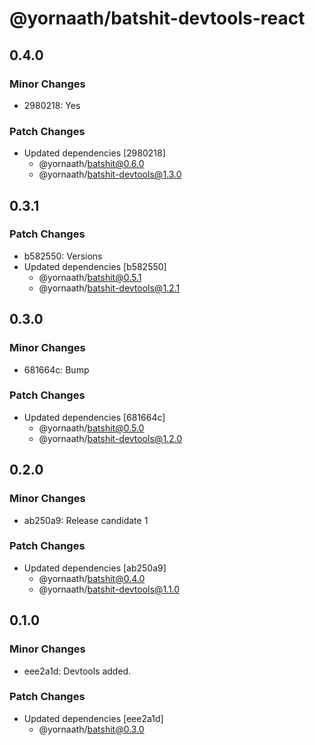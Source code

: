 # @yornaath/batshit-devtools-react

## 0.4.0

### Minor Changes

- 2980218: Yes

### Patch Changes

- Updated dependencies [2980218]
  - @yornaath/batshit@0.6.0
  - @yornaath/batshit-devtools@1.3.0

## 0.3.1

### Patch Changes

- b582550: Versions
- Updated dependencies [b582550]
  - @yornaath/batshit@0.5.1
  - @yornaath/batshit-devtools@1.2.1

## 0.3.0

### Minor Changes

- 681664c: Bump

### Patch Changes

- Updated dependencies [681664c]
  - @yornaath/batshit@0.5.0
  - @yornaath/batshit-devtools@1.2.0

## 0.2.0

### Minor Changes

- ab250a9: Release candidate 1

### Patch Changes

- Updated dependencies [ab250a9]
  - @yornaath/batshit@0.4.0
  - @yornaath/batshit-devtools@1.1.0

## 0.1.0

### Minor Changes

- eee2a1d: Devtools added.

### Patch Changes

- Updated dependencies [eee2a1d]
  - @yornaath/batshit@0.3.0
